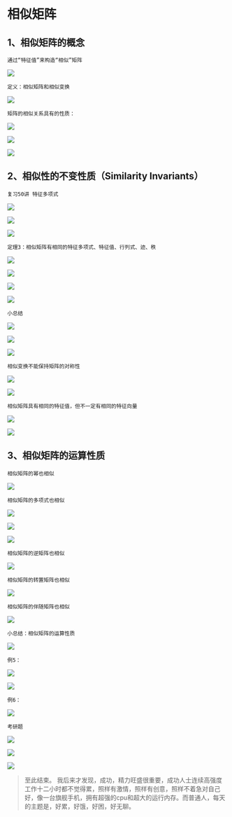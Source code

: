 # 相似矩阵 #

## 1、相似矩阵的概念 ##

	通过“特征值”来构造“相似”矩阵

![](images/053/20180408140357.png)

	定义：相似矩阵和相似变换

![](images/053/20180408140629.png)

	矩阵的相似关系具有的性质：

![](images/053/20180408140727.png)

![](images/053/20180408140916.png)

![](images/053/20180408141055.png)

## 2、相似性的不变性质（Similarity Invariants） ##

	复习50讲 特征多项式

![](images/053/20180408141213.png)

![](images/053/20180408141321.png)

![](images/053/20180408141410.png)

	定理3：相似矩阵有相同的特征多项式、特征值、行列式、迹、秩

![](images/053/20180408141552.png)

![](images/053/20180408141812.png)

![](images/053/20180408142100.png)

![](images/053/20180408142235.png)

	小总结

![](images/053/20180408142347.png)

![](images/053/20180408142435.png)

![](images/053/20180408142608.png)

	相似变换不能保持矩阵的对称性

![](images/053/20180408142631.png)

![](images/053/20180408142810.png)

	相似矩阵具有相同的特征值，但不一定有相同的特征向量

![](images/053/20180408142835.png)

![](images/053/20180408143012.png)

## 3、相似矩阵的运算性质 ##

	相似矩阵的幂也相似

![](images/053/20180408143252.png)

	相似矩阵的多项式也相似

![](images/053/20180408143514.png)

![](images/053/20180408143631.png)

![](images/053/20180408143650.png)

	相似矩阵的逆矩阵也相似

![](images/053/20180408143914.png)

	相似矩阵的转置矩阵也相似

![](images/053/20180408144136.png)

	相似矩阵的伴随矩阵也相似

![](images/053/20180408144237.png)

	小总结：相似矩阵的运算性质

![](images/053/20180408144430.png)

	例5：

![](images/053/20180408144621.png)

![](images/053/20180408144824.png)

	例6：

![](images/053/20180408145119.png)

	考研题

![](images/053/20180408145152.png)

![](images/053/20180408145507.png)

![](images/053/20180408145703.png)

> 至此结束。 我后来才发现，成功，精力旺盛很重要，成功人士连续高强度工作十二小时都不觉得累，照样有激情，照样有创意，照样不着急对自己好，像一台旗舰手机，拥有超强的cpu和超大的运行内存。而普通人，每天的主题是，好累，好饿，好困，好无聊。